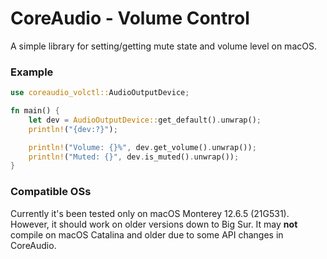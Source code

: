 # CoreAudio - Volume Control
A simple library for setting/getting mute state and volume level on macOS.

### Example
```rust
use coreaudio_volctl::AudioOutputDevice;

fn main() {
    let dev = AudioOutputDevice::get_default().unwrap();
    println!("{dev:?}");

    println!("Volume: {}%", dev.get_volume().unwrap());
    println!("Muted: {}", dev.is_muted().unwrap());
}
```

### Compatible OSs
Currently it's been tested only on macOS Monterey 12.6.5 (21G531). However, it should work on older versions down to Big Sur.
It may __not__ compile on macOS Catalina and older due to some API changes in CoreAudio.